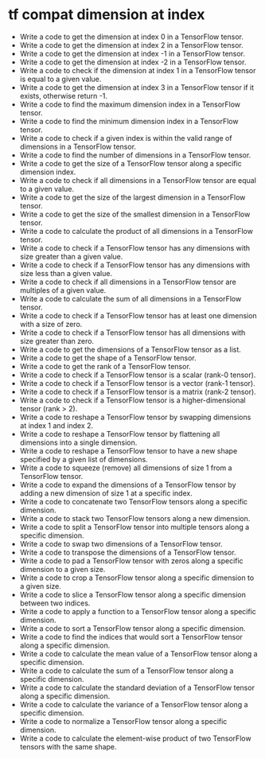 # tf compat dimension at index

- Write a code to get the dimension at index 0 in a TensorFlow tensor.
- Write a code to get the dimension at index 2 in a TensorFlow tensor.
- Write a code to get the dimension at index -1 in a TensorFlow tensor.
- Write a code to get the dimension at index -2 in a TensorFlow tensor.
- Write a code to check if the dimension at index 1 in a TensorFlow tensor is equal to a given value.
- Write a code to get the dimension at index 3 in a TensorFlow tensor if it exists, otherwise return -1.
- Write a code to find the maximum dimension index in a TensorFlow tensor.
- Write a code to find the minimum dimension index in a TensorFlow tensor.
- Write a code to check if a given index is within the valid range of dimensions in a TensorFlow tensor.
- Write a code to find the number of dimensions in a TensorFlow tensor.
- Write a code to get the size of a TensorFlow tensor along a specific dimension index.
- Write a code to check if all dimensions in a TensorFlow tensor are equal to a given value.
- Write a code to get the size of the largest dimension in a TensorFlow tensor.
- Write a code to get the size of the smallest dimension in a TensorFlow tensor.
- Write a code to calculate the product of all dimensions in a TensorFlow tensor.
- Write a code to check if a TensorFlow tensor has any dimensions with size greater than a given value.
- Write a code to check if a TensorFlow tensor has any dimensions with size less than a given value.
- Write a code to check if all dimensions in a TensorFlow tensor are multiples of a given value.
- Write a code to calculate the sum of all dimensions in a TensorFlow tensor.
- Write a code to check if a TensorFlow tensor has at least one dimension with a size of zero.
- Write a code to check if a TensorFlow tensor has all dimensions with size greater than zero.
- Write a code to get the dimensions of a TensorFlow tensor as a list.
- Write a code to get the shape of a TensorFlow tensor.
- Write a code to get the rank of a TensorFlow tensor.
- Write a code to check if a TensorFlow tensor is a scalar (rank-0 tensor).
- Write a code to check if a TensorFlow tensor is a vector (rank-1 tensor).
- Write a code to check if a TensorFlow tensor is a matrix (rank-2 tensor).
- Write a code to check if a TensorFlow tensor is a higher-dimensional tensor (rank > 2).
- Write a code to reshape a TensorFlow tensor by swapping dimensions at index 1 and index 2.
- Write a code to reshape a TensorFlow tensor by flattening all dimensions into a single dimension.
- Write a code to reshape a TensorFlow tensor to have a new shape specified by a given list of dimensions.
- Write a code to squeeze (remove) all dimensions of size 1 from a TensorFlow tensor.
- Write a code to expand the dimensions of a TensorFlow tensor by adding a new dimension of size 1 at a specific index.
- Write a code to concatenate two TensorFlow tensors along a specific dimension.
- Write a code to stack two TensorFlow tensors along a new dimension.
- Write a code to split a TensorFlow tensor into multiple tensors along a specific dimension.
- Write a code to swap two dimensions of a TensorFlow tensor.
- Write a code to transpose the dimensions of a TensorFlow tensor.
- Write a code to pad a TensorFlow tensor with zeros along a specific dimension to a given size.
- Write a code to crop a TensorFlow tensor along a specific dimension to a given size.
- Write a code to slice a TensorFlow tensor along a specific dimension between two indices.
- Write a code to apply a function to a TensorFlow tensor along a specific dimension.
- Write a code to sort a TensorFlow tensor along a specific dimension.
- Write a code to find the indices that would sort a TensorFlow tensor along a specific dimension.
- Write a code to calculate the mean value of a TensorFlow tensor along a specific dimension.
- Write a code to calculate the sum of a TensorFlow tensor along a specific dimension.
- Write a code to calculate the standard deviation of a TensorFlow tensor along a specific dimension.
- Write a code to calculate the variance of a TensorFlow tensor along a specific dimension.
- Write a code to normalize a TensorFlow tensor along a specific dimension.
- Write a code to calculate the element-wise product of two TensorFlow tensors with the same shape.